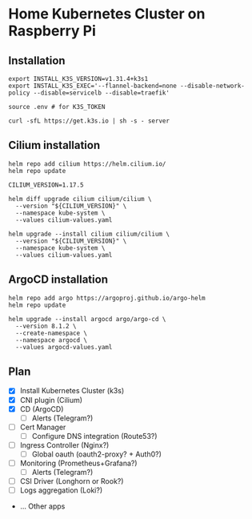 # Home Kubernetes Cluster on Raspberry Pi

## Installation

```shell
export INSTALL_K3S_VERSION=v1.31.4+k3s1
export INSTALL_K3S_EXEC='--flannel-backend=none --disable-network-policy --disable=servicelb --disable=traefik'

source .env # for K3S_TOKEN

curl -sfL https://get.k3s.io | sh -s - server
```

## Cilium installation

```shell
helm repo add cilium https://helm.cilium.io/
helm repo update

CILIUM_VERSION=1.17.5

helm diff upgrade cilium cilium/cilium \
  --version "${CILIUM_VERSION}" \
  --namespace kube-system \
  --values cilium-values.yaml

helm upgrade --install cilium cilium/cilium \
  --version "${CILIUM_VERSION}" \
  --namespace kube-system \
  --values cilium-values.yaml
```

## ArgoCD installation

```shell
helm repo add argo https://argoproj.github.io/argo-helm
helm repo update

helm upgrade --install argocd argo/argo-cd \
  --version 8.1.2 \
  --create-namespace \
  --namespace argocd \
  --values argocd-values.yaml
```

## Plan

- [x] Install Kubernetes Cluster (k3s)
- [x] CNI plugin (Cilium)
- [x] CD (ArgoCD)
    - [ ] Alerts (Telegram?)
- [ ] Cert Manager
    - [ ] Configure DNS integration (Route53?)
- [ ] Ingress Controller (Nginx?)
    - [ ] Global oauth (oauth2-proxy? + Auth0?)
- [ ] Monitoring (Prometheus+Grafana?)
    - [ ] Alerts (Telegram?)
- [ ] CSI Driver (Longhorn or Rook?)
- [ ] Logs aggregation (Loki?)
- ... Other apps
